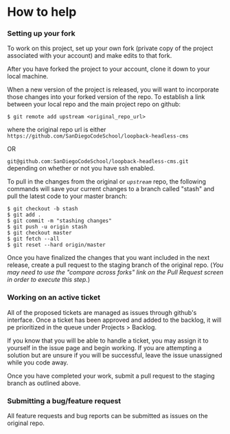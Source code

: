# How to help

### Setting up your fork

To work on this project, set up your own fork (private copy of the project associated with your account) and make edits to that fork. 

After you have forked the project to your account, clone it down to your local machine.

When a new version of the project is released,  you will want to incorporate those changes into your forked version of the repo. To establish a link between your local repo and the main project repo on github:

```console
$ git remote add upstream <original_repo_url>
```

where the original repo url is either 
`https://github.com/SanDiegoCodeSchool/loopback-headless-cms`  
  
OR  
  
`git@github.com:SanDiegoCodeSchool/loopback-headless-cms.git`  
depending on whether or not you have ssh enabled.

To pull in the changes from the original or *`upstream`* repo, the following commands will save your current changes to a branch called "stash" and pull the latest code to your master branch:

```console
$ git checkout -b stash
$ git add .
$ git commit -m "stashing changes"
$ git push -u origin stash
$ git checkout master
$ git fetch --all
$ git reset --hard origin/master
```

Once you have finalized the changes that you want included in the next release, create a pull request to the staging branch of the original repo. (*You may need to use the "compare across forks" link on the Pull Request screen in order to execute this step.*)

### Working on an active ticket

All of the proposed tickets are managed as issues through github's interface. Once a ticket has been approved and added to the backlog, it will pe prioritized in the queue under Projects > Backlog. 

If you know that you will be able to handle a ticket, you may assign it to yourself in the issue page and begin working. If you are attempting a solution but are unsure if you will be successful, leave the issue unassigned while you code away.

Once you have completed your work, submit a pull request to the staging branch as outlined above. 

### Submitting a bug/feature request

All feature requests and bug reports can be submitted as issues on the original repo.